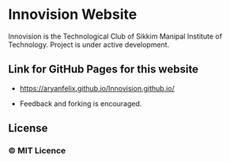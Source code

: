 # Innovision Website
 Innovision is the Technological Club of Sikkim Manipal Institute of Technology. Project is under active development.


## Link for GitHub Pages for this website
* https://aryanfelix.github.io/Innovision.github.io/

* Feedback and forking is encouraged.

## License
### **© MIT Licence**